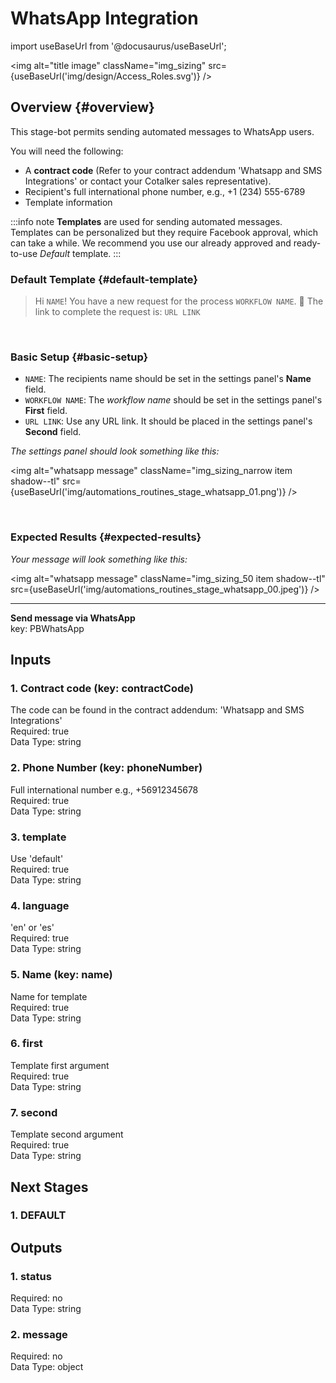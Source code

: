 # WhatsApp Integration  
import useBaseUrl from '@docusaurus/useBaseUrl';

<img alt="title image" className="img_sizing" src={useBaseUrl('img/design/Access_Roles.svg')} />
<br/>

## Overview {#overview}

This stage-bot permits sending automated messages to WhatsApp users.

You will need the following:
- A **contract code** (Refer to your contract addendum 'Whatsapp and SMS Integrations' or contact your Cotalker sales representative).
- Recipient's full international phone number, e.g., +1 (234) 555-6789
- Template information

:::info note
**Templates** are used for sending automated messages. Templates can be personalized but they require Facebook approval, which can take a while. We recommend you use our already approved and ready-to-use _Default_ template.
:::

<div className="alert alert--secondary">

### <span className="hero__subtitle">Default Template</span> {#default-template}

> Hi `NAME`! You have a new request for the process `WORKFLOW NAME`. 
> 📝 The link to complete the request is: `URL LINK`

<br/>

### <span className="hero__subtitle">Basic Setup</span> {#basic-setup}

- `NAME`: The recipients name should be set in the settings panel's **Name** field.
- `WORKFLOW NAME`: The _workflow name_ should be set in the settings panel's **First** field.
- `URL LINK`: Use any URL link. It should be placed in the settings panel's **Second** field.

_The settings panel should look something like this:_

<img alt="whatsapp message" className="img_sizing_narrow item shadow--tl" src={useBaseUrl('img/automations_routines_stage_whatsapp_01.png')} />
<br/>

</div>
<br/>

### Expected Results {#expected-results}

_Your message will look something like this:_

<img alt="whatsapp message" className="img_sizing_50 item shadow--tl" src={useBaseUrl('img/automations_routines_stage_whatsapp_00.jpeg')} />
<br/>

-----



  
**Send message via WhatsApp**  
key: PBWhatsApp  
## Inputs  
### 1. Contract code (key: contractCode)  
The code can be found in the contract addendum: 'Whatsapp and SMS Integrations'  
Required: true  
Data Type: string   
### 2. Phone Number (key: phoneNumber)  
Full international number e.g., +56912345678  
Required: true  
Data Type: string   
### 3. template  
Use 'default'  
Required: true  
Data Type: string   
### 4. language  
'en' or 'es'  
Required: true  
Data Type: string   
### 5. Name (key: name)  
Name for template  
Required: true  
Data Type: string   
### 6. first  
Template first argument  
Required: true  
Data Type: string   
### 7. second  
Template second argument  
Required: true  
Data Type: string   
## Next Stages  
### 1. DEFAULT  
  
## Outputs  
### 1. status  
  
Required: no  
Data Type: string   
### 2. message  
  
Required: no  
Data Type: object 